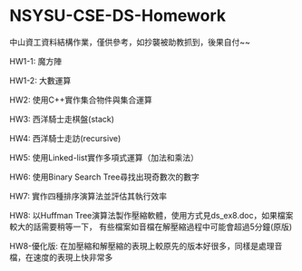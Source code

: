 # NSYSU-CSE-DS-Homework
中山資工資料結構作業，僅供參考，如抄襲被助教抓到，後果自付~~

HW1-1: 魔方陣

HW1-2: 大數運算

HW2: 使用C++實作集合物件與集合運算

HW3: 西洋騎士走棋盤(stack)

HW4: 西洋騎士走訪(recursive)

HW5: 使用Linked-list實作多項式運算（加法和乘法）

HW6: 使用Binary Search Tree尋找出現奇數次的數字

HW7: 實作四種排序演算法並評估其執行效率

HW8: 以Huffman Tree演算法製作壓縮軟體，使用方式見ds_ex8.doc，如果檔案較大的話需要稍等一下， 有些檔案如音檔在解壓縮過程中可能會超過5分鐘(原版)

HW8-優化版: 在加壓縮和解壓縮的表現上較原先的版本好很多，同樣是處理音檔，在速度的表現上快非常多

